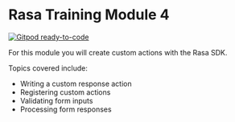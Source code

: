 # Rasa Training Module 4

[![Gitpod ready-to-code](https://img.shields.io/badge/Gitpod-ready--to--code-blue?logo=gitpod)](https://gitpod.io/#github.com/RasaHQ/financial-demo/tree/training-module-4)

For this module you will create custom actions with the Rasa SDK.

Topics covered include:

- Writing a custom response action
- Registering custom actions
- Validating form inputs
- Processing form responses